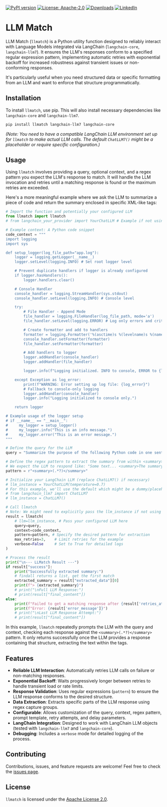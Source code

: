[![PyPI version](https://badge.fury.io/py/llmatch.svg)](https://badge.fury.io/py/llmatch)
[![License: Apache-2.0](https://img.shields.io/badge/License-Apache%202.0-blue.svg)](https://opensource.org/licenses/Apache-2.0)
[![Downloads](https://static.pepy.tech/badge/llmatch)](https://pepy.tech/project/llmatch)
[![LinkedIn](https://img.shields.io/badge/LinkedIn-blue)](https://www.linkedin.com/in/eugene-evstafev-716669181/)

# LLM Match

LLM Match (`llmatch`) is a Python utility function designed to reliably interact with Language Models integrated via LangChain (`langchain-core`, `langchain-llm7`). It ensures the LLM's responses conform to a specified regular expression pattern, implementing automatic retries with exponential backoff for increased robustness against transient issues or non-conforming responses.

It's particularly useful when you need structured data or specific formatting from an LLM and want to enforce that structure programmatically.

## Installation

To install `llmatch`, use pip. This will also install necessary dependencies like `langchain-core` and `langchain-llm7`.

```bash
pip install llmatch langchain-llm7 langchain-core
````

*(Note: You need to have a compatible LangChain LLM environment set up for `llmatch` to make actual LLM calls. The default `ChatLLM7()` might be a placeholder or require specific configuration.)*

## Usage

Using `llmatch` involves providing a query, optional context, and a regex pattern you expect the LLM's response to match. It will handle the LLM invocation and retries until a matching response is found or the maximum retries are exceeded.

Here's a more meaningful example where we ask the LLM to summarize a piece of code and return the summary enclosed in specific XML-like tags:

```python
# Import the function and potentially your configured LLM
from llmatch import llmatch
# from langchain_your_provider import YourChatLLM # Example if not using default

# Example context: A Python code snippet
code_context = """
import logging
import sys

def setup_logger(log_file_path="app.log"):
    logger = logging.getLogger(__name__)
    logger.setLevel(logging.INFO) # Set root logger level

    # Prevent duplicate handlers if logger is already configured
    if logger.hasHandlers():
        logger.handlers.clear()

    # Console Handler
    console_handler = logging.StreamHandler(sys.stdout)
    console_handler.setLevel(logging.INFO) # Console level

    try:
        # File Handler - Append Mode
        file_handler = logging.FileHandler(log_file_path, mode='a')
        file_handler.setLevel(logging.ERROR) # Log only errors and critical to file

        # Create formatter and add to handlers
        formatter = logging.Formatter('%(asctime)s %(levelname)s %(name)s %(message)s')
        console_handler.setFormatter(formatter)
        file_handler.setFormatter(formatter)

        # Add handlers to logger
        logger.addHandler(console_handler)
        logger.addHandler(file_handler)

        logger.info(f"Logging initialized. INFO to console, ERROR to {log_file_path}")

    except Exception as log_error:
        print(f"WARNING: Error setting up log file: {log_error}")
        # Fallback to console-only logging
        logger.addHandler(console_handler)
        logger.info("Logging initialized to console only.")

    return logger

# Example usage of the logger setup
# if __name__ == "__main__":
#     my_logger = setup_logger()
#     my_logger.info("This is an info message.")
#     my_logger.error("This is an error message.")
"""

# Define the query for the LLM
query = "Summarize the purpose of the following Python code in one sentence."

# Define the regex pattern to extract the summary from within <summary> tags
# We expect the LLM to respond like: "Some text... <summary>The summary text.</summary> ...more text"
pattern = r"<summary>(.*?)</summary>"

# Initialize your LangChain LLM (replace ChatLLM7() if necessary)
# llm_instance = YourChatLLM(temperature=0.7)
# For this example, we'll use the default which might be a dummy/placeholder
# from langchain_llm7 import ChatLLM7
# llm_instance = ChatLLM7()

# Call llmatch
# Note: We might need to explicitly pass the llm_instance if not using the default
result = llmatch(
    # llm=llm_instance, # Pass your configured LLM here
    query=query,
    context=code_context,
    pattern=pattern, # Specify the desired pattern for extraction
    max_retries=3,    # Limit retries for the example
    verbose=False     # Set to True for detailed logs
)

# Process the result
print("\n--- LLMatch Result ---")
if result["success"]:
    print("Successfully extracted summary:")
    # findall returns a list, get the first match
    extracted_summary = result["extracted_data"][0]
    print(f"> {extracted_summary}")
    # print("\nFull LLM Response:")
    # print(result["final_content"])
else:
    print(f"Failed to get a matching response after {result['retries_attempted']} retries.")
    print(f"Error: {result['error_message']}")
    # print("\nLast LLM Response Attempt:")
    # print(result["final_content"])

```

In this example, `llmatch` repeatedly prompts the LLM with the query and context, checking each response against the `<summary>(.*?)</summary>` pattern. It only returns successfully once the LLM provides a response containing that structure, extracting the text within the tags.

## Features

  - **Reliable LLM Interaction**: Automatically retries LLM calls on failure or non-matching responses.
  - **Exponential Backoff**: Waits progressively longer between retries to handle transient load or rate limits.
  - **Response Validation**: Uses regular expressions (`pattern`) to ensure the LLM response conforms to the desired structure.
  - **Data Extraction**: Extracts specific parts of the LLM response using regex capture groups.
  - **Configurable**: Allows customization of the query, context, regex pattern, prompt template, retry attempts, and delay parameters.
  - **LangChain Integration**: Designed to work with LangChain LLM objects (tested with `langchain-llm7` and `langchain-core`).
  - **Debugging**: Includes a `verbose` mode for detailed logging of the process.

## Contributing

Contributions, issues, and feature requests are welcome\! Feel free to check the [issues page](https://github.com/chigwell/llmatch/issues).

## License

`llmatch` is licensed under the [Apache License 2.0](https://opensource.org/licenses/Apache-2.0).
